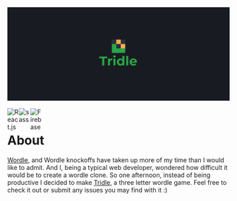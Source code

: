 <img alt="Tridle" src="./tridle-banner.png">

[<img align="left" width="26px" alt="React.js" src="https://cdn.jsdelivr.net/gh/devicons/devicon/icons/react/react-original.svg">](https://reactjs.org/)
[<img align="left" width="26px" alt="sass" src="https://cdn.jsdelivr.net/gh/devicons/devicon/icons/sass/sass-original.svg">](https://developer.mozilla.org/en-US/docs/Web/CSS)
[<img align="left" width="26px" alt="Firebase" src="https://cdn.jsdelivr.net/gh/devicons/devicon/icons/firebase/firebase-plain.svg">](https://firebase.google.com/)
<br>
# About
[Wordle](https://www.nytimes.com/games/wordle/index.html), and Wordle knockoffs have taken up more of my time than I would like to admit. And I, being a typical web developer, wondered how difficult it would be to create a wordle clone. So one afternoon, instead of being productive I decided to make [Tridle](https://tridle.netlify.app/), a three letter wordle game. Feel free to check it out or submit any issues you may find with it :)
